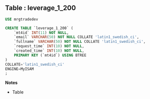 Table : leverage_1_200
----------------------

```SQL
USE mrgtradedev

CREATE TABLE `leverage_1_200` (
	`mt4id` INT(11) NOT NULL,
	`email` VARCHAR(50) NOT NULL COLLATE 'latin1_swedish_ci',
	`fullname` VARCHAR(50) NOT NULL COLLATE 'latin1_swedish_ci',
	`request_time` INT(10) NOT NULL,
	`created_time` INT(10) NOT NULL,
	PRIMARY KEY (`mt4id`) USING BTREE
)
COLLATE='latin1_swedish_ci'
ENGINE=MyISAM
;
```
__Notes__

+ Table